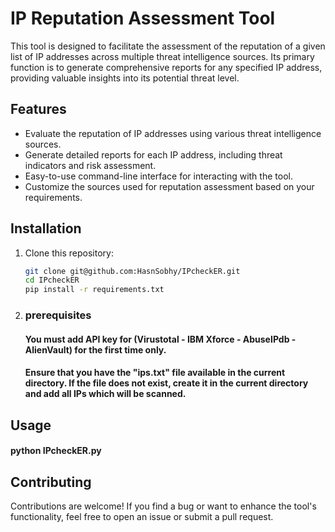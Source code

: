 # IP Reputation Assessment Tool

This tool is designed to facilitate the assessment of the reputation of a given list of IP addresses across multiple threat intelligence sources. Its primary function is to generate comprehensive reports for any specified IP address, providing valuable insights into its potential threat level.

## Features

- Evaluate the reputation of IP addresses using various threat intelligence sources.
- Generate detailed reports for each IP address, including threat indicators and risk assessment.
- Easy-to-use command-line interface for interacting with the tool.
- Customize the sources used for reputation assessment based on your requirements.

## Installation

1. Clone this repository:

   ```bash
   git clone git@github.com:HasnSobhy/IPcheckER.git
   cd IPcheckER
   pip install -r requirements.txt

2. ### prerequisites

   #### You must add API key for (Virustotal - IBM Xforce - AbuseIPdb - AlienVault) for the first time only. 

   #### Ensure that you have the "ips.txt" file available in the current directory. If the file does not exist, create it in the current directory and add all IPs which will be scanned.

## Usage

 #### python IPcheckER.py

 

## Contributing

Contributions are welcome! If you find a bug or want to enhance the tool's functionality, feel free to open an issue or submit a pull request.

